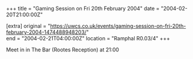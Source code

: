 +++
title = "Gaming Session on Fri 20th February 2004"
date = "2004-02-20T21:00:00Z"

[extra]
original = "https://uwcs.co.uk/events/gaming-session-on-fri-20th-february-2004-1474488948203/"    
end = "2004-02-21T04:00:00Z"
location = "Ramphal R0.03/4"
+++

Meet in in The Bar (Rootes Reception) at 21:00

